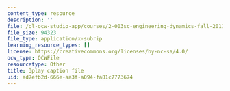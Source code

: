 ```yaml
---
content_type: resource
description: ''
file: /ol-ocw-studio-app/courses/2-003sc-engineering-dynamics-fall-2011/ad7efb2d666eaa3fa094fa81c7773674_fK9AGvLf3yw.srt
file_size: 94323
file_type: application/x-subrip
learning_resource_types: []
license: https://creativecommons.org/licenses/by-nc-sa/4.0/
ocw_type: OCWFile
resourcetype: Other
title: 3play caption file
uid: ad7efb2d-666e-aa3f-a094-fa81c7773674
---
```

